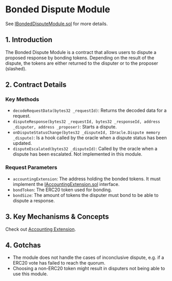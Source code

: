 # Bonded Dispute Module

See [IBondedDisputeModule.sol](/solidity/interfaces/modules/dispute/IBondedDisputeModule.sol/interface.IBondedDisputeModule.md) for more details.

## 1. Introduction

The Bonded Dispute Module is a contract that allows users to dispute a proposed response by bonding tokens. Depending on the result of the dispute, the tokens are either returned to the disputer or to the proposer (slashed).

## 2. Contract Details

### Key Methods

- `decodeRequestData(bytes32 _requestId)`: Returns the decoded data for a request.
- `disputeResponse(bytes32 _requestId, bytes32 _responseId, address _disputer, address _proposer)`: Starts a dispute.
- `onDisputeStatusChange(bytes32 _disputeId, IOracle.Dispute memory _dispute)`: Is a hook called by the oracle when a dispute status has been updated.
- `disputeEscalated(bytes32 _disputeId)`: Called by the oracle when a dispute has been escalated. Not implemented in this module.

### Request Parameters

- `accountingExtension`: The address holding the bonded tokens. It must implement the [IAccountingExtension.sol](/solidity/interfaces/extensions/IAccountingExtension.sol/interface.IAccountingExtension.md) interface.
- `bondToken`: The ERC20 token used for bonding.
- `bondSize`: The amount of tokens the disputer must bond to be able to dispute a response.

## 3. Key Mechanisms & Concepts

Check out [Accounting Extension](../../extensions/accounting.md).

## 4. Gotchas

- The module does not handle the cases of inconclusive dispute, e.g. if a ERC20 vote has failed to reach the quorum.
- Choosing a non-ERC20 token might result in disputers not being able to use this module.
